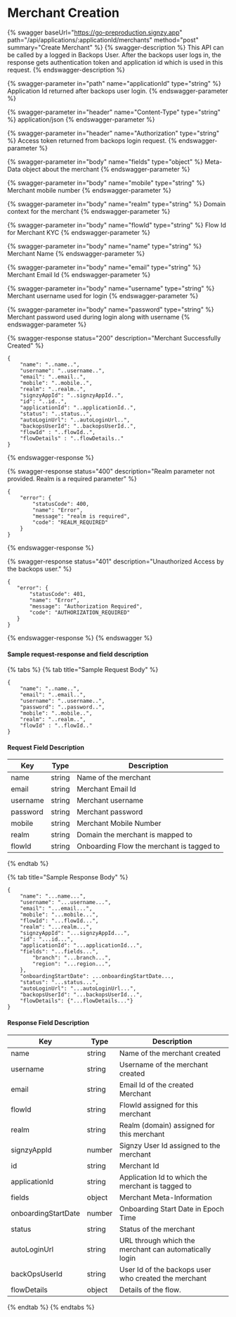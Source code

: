 # Merchant Creation

{% swagger baseUrl="https://go-preproduction.signzy.app" path="/api/applications/:applicationId/merchants" method="post" summary="Create Merchant" %}
{% swagger-description %}
This API can be called by a logged in Backops User. After the backops user logs in, the response gets authentication token and application id which is used in this request.
{% endswagger-description %}

{% swagger-parameter in="path" name="applicationId" type="string" %}
Application Id returned after backops user login.
{% endswagger-parameter %}

{% swagger-parameter in="header" name="Content-Type" type="string" %}
application/json
{% endswagger-parameter %}

{% swagger-parameter in="header" name="Authorization" type="string" %}
Access token returned from backops login request.
{% endswagger-parameter %}

{% swagger-parameter in="body" name="fields" type="object" %}
Meta-Data object about the merchant
{% endswagger-parameter %}

{% swagger-parameter in="body" name="mobile" type="string" %}
Merchant mobile number
{% endswagger-parameter %}

{% swagger-parameter in="body" name="realm" type="string" %}
Domain context for the merchant
{% endswagger-parameter %}

{% swagger-parameter in="body" name="flowId" type="string" %}
Flow Id for Merchant KYC
{% endswagger-parameter %}

{% swagger-parameter in="body" name="name" type="string" %}
Merchant Name
{% endswagger-parameter %}

{% swagger-parameter in="body" name="email" type="string" %}
Merchant Email Id
{% endswagger-parameter %}

{% swagger-parameter in="body" name="username" type="string" %}
Merchant username used for login
{% endswagger-parameter %}

{% swagger-parameter in="body" name="password" type="string" %}
Merchant password used during login along with username
{% endswagger-parameter %}

{% swagger-response status="200" description="Merchant Successfully Created" %}
```
{
    "name": "..name..",
    "username": "..username..",
    "email": "..email..",
    "mobile": "..mobile..",
    "realm": "..realm..",
    "signzyAppId": "..signzyAppId..",
    "id": "..id..",
    "applicationId": "..applicationId..",
    "status": "..status..",
    "autoLoginUrl": "..autoLoginUrl..",
    "backopsUserId": "..backopsUserId..",
    "flowId" : "..flowId..",
    "flowDetails" : "..flowDetails.."
}
```
{% endswagger-response %}

{% swagger-response status="400" description="Realm parameter not provided. Realm is a required parameter" %}
```
{
    "error": {
        "statusCode": 400,
        "name": "Error",
        "message": "realm is required",
        "code": "REALM_REQUIRED"
    }
}
```
{% endswagger-response %}

{% swagger-response status="401" description="Unauthorized Access by the backops user." %}
```
{
   "error": {
       "statusCode": 401,
       "name": "Error",
       "message": "Authorization Required",
       "code": "AUTHORIZATION_REQUIRED"
   }
}
```
{% endswagger-response %}
{% endswagger %}

#### Sample request-response and field description

{% tabs %}
{% tab title="Sample Request Body" %}
```
{
    "name": "..name..",
    "email": "..email..",
    "username": "..username..",
    "password": "..password..",
    "mobile": "..mobile..",
    "realm": "..realm..",
    "flowId" : "..flowId.."
}
```

#### Request Field Description

| Key      | Type   | Description                               |
| -------- | ------ | ----------------------------------------- |
| name     | string | Name of the merchant                      |
| email    | string | Merchant Email Id                         |
| username | string | Merchant username                         |
| password | string | Merchant password                         |
| mobile   | string | Merchant Mobile Number                    |
| realm    | string | Domain the merchant is mapped to          |
| flowId   | string | Onboarding Flow the merchant is tagged to |
{% endtab %}

{% tab title="Sample Response Body" %}
```
{
    "name": "...name...",
    "username": "...username...",
    "email": "...email...",
    "mobile": "...mobile...",
    "flowId": "...flowId...",
    "realm": "...realm...",
    "signzyAppId": "...signzyAppId...",
    "id": "...id...",
    "applicationId": "...applicationId...",
    "fields": "...fields...",
        "branch": "...branch...",
        "region": "...region...",
    },
    "onboardingStartDate": ...onboardingStartDate...,
    "status": "...status...",
    "autoLoginUrl": "...autoLoginUrl...",
    "backopsUserId": "...backopsUserId...",
    "flowDetails": {"...flowDetails..."}
}
```

#### Response Field Description

| Key                 | Type   | Description                                            |
| ------------------- | ------ | ------------------------------------------------------ |
| name                | string | Name of the merchant created                           |
| username            | string | Username of the merchant created                       |
| email               | string | Email Id of the created Merchant                       |
| flowId              | string | FlowId assigned for this merchant                      |
| realm               | string | Realm (domain) assigned for this merchant              |
| signzyAppId         | number | Signzy User Id assigned to the merchant                |
| id                  | string | Merchant Id                                            |
| applicationId       | string | Application Id to which the merchant is tagged to      |
| fields              | object | Merchant Meta-Information                              |
| onboardingStartDate | number | Onboarding Start Date in Epoch Time                    |
| status              | string | Status of the merchant                                 |
| autoLoginUrl        | string | URL through which the merchant can automatically login |
| backOpsUserId       | string | User Id of the backops user who created the merchant   |
| flowDetails         | object | Details of the flow.                                   |
{% endtab %}
{% endtabs %}
